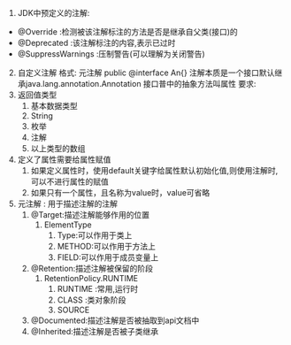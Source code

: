 <!--
 * @Author: your name
 * @Date: 2020-04-01 17:58:57
 * @LastEditTime: 2020-04-01 18:19:55
 * @LastEditors: Please set LastEditors
 * @Description: In User Settings Edit
 * @FilePath: \undefinedd:\Github\Xmind-and-md\md\java\注解.md
 -->
1. JDK中预定义的注解:
- @Override :检测被该注解标注的方法是否是继承自父类(接口)的
- @Deprecated :该注解标注的内容,表示已过时
- @SuppressWarnings :压制警告(可以理解为关闭警告)
2. 自定义注解
格式:
元注解
public @interface An{}
注解本质是一个接口默认继承java.lang.annotation.Annotation
接口普中的抽象方法叫属性
要求:
1. 返回值类型
   1. 基本数据类型
   2. String
   3. 枚举
   4. 注解
   5. 以上类型的数组
2. 定义了属性需要给属性赋值
   1. 如果定义属性时，使用default关键字给属性默认初始化值,则使用注解时,可以不进行属性的赋值
   2. 如果只有一个属性，且名称为value时，value可省略
3. 元注解 : 用于描述注解的注解
   1. @Target:描述注解能够作用的位置
      1. ElementType
         1. Type:可以作用于类上
         2. METHOD:可以作用于方法上
         3. FIELD:可以作用于成员变量上
   2. @Retention:描述注解被保留的阶段
      1. RetentionPolicy.RUNTIME
         1. RUNTIME :常用,运行时
         2. CLASS :类对象阶段
         3. SOURCE
   3. @Documented:描述注解是否被抽取到api文档中
   4. @Inherited:描述注解是否被子类继承